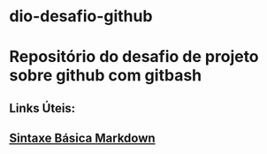 # dio-desafio-github
# Repositório do desafio de projeto sobre github com gitbash
## Links Úteis:
## [Sintaxe Básica Markdown](https://www.markdownguide.org/)
